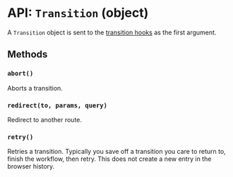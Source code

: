 API: `Transition` (object)
==========================

A `Transition` object is sent to the [transition hooks][transition-hooks] as the
first argument.

Methods
-------

### `abort()`

Aborts a transition.

### `redirect(to, params, query)`

Redirect to another route.

### `retry()`

Retries a transition. Typically you save off a transition you care to
return to, finish the workflow, then retry. This does not create a new
entry in the browser history.

  [transition-hooks]:/docs/api/components/RouteHandler.md#static-lifecycle-methods

